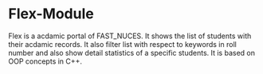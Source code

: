 # Flex-Module
Flex is a acdamic portal of FAST_NUCES. It shows the list of students with their acdamic records. It also filter list with respect to keywords in roll number and also show detail statistics of a specific students. It is based on OOP concepts in C++.
